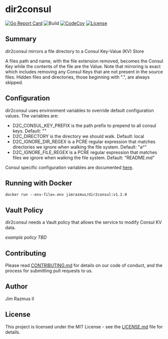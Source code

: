 # dir2consul

[![Go Report Card](https://goreportcard.com/badge/github.com/jimrazmus/dir2consul)](https://goreportcard.com/report/github.com/jimraazmus/dir2consul)
![Build](https://github.com/jimrazmus/dir2consul/workflows/Go/badge.svg?branch=master)
[![CodeCov](https://codecov.io/gh/jimrazmus/dir2consul/branch/master/graph/badge.svg)](https://codecov.io/gh/jimrazmus/dir2consul)
[![License](http://img.shields.io/:license-mit-blue.svg?style=flat-square)](http://badges.mit-license.org)

## Summary

dir2consul mirrors a file directory to a Consul Key-Value (KV) Store

A files path and name, with the file extension removed, becomes the Consul Key while the contents of the file are the Value. Note that mirroring is exact which includes removing any Consul Keys that are not present in the source files. Hidden files and directories, those beginning with ".", are always skipped.

## Configuration

dir2consul uses environment variables to override default configuration values. The variables are:

* D2C_CONSUL_KEY_PREFIX is the path prefix to prepend to all consul keys. Default: ""
* D2C_DIRECTORY is the directory we should walk. Default: local
* D2C_IGNORE_DIR_REGEX is a PCRE regular expression that matches directories we ignore when walking the file system. Default: "a^"
* D2C_IGNORE_FILE_REGEX is a PCRE regular expression that matches files we ignore when walking the file system. Default: "README.md"

Consul specific configuration variables are documented [here](https://www.consul.io/docs/commands/index.html#environment-variables).

## Running with Docker

```
docker run --env-file=.env jimrazmus/dir2consul:v1.2.0
```

## Vault Policy

dir2consul needs a Vault policy that allows the service to modify Consul KV data.

*example policy TBD*

## Contributing

Please read [CONTRIBUTING.md](CONTRIBUTING.md) for details on our code of conduct, and the process for submitting pull requests to us.

## Author

Jim Razmus II

## License

This project is licensed under the MIT License - see the [LICENSE.md](LICENSE.md) file for details.
